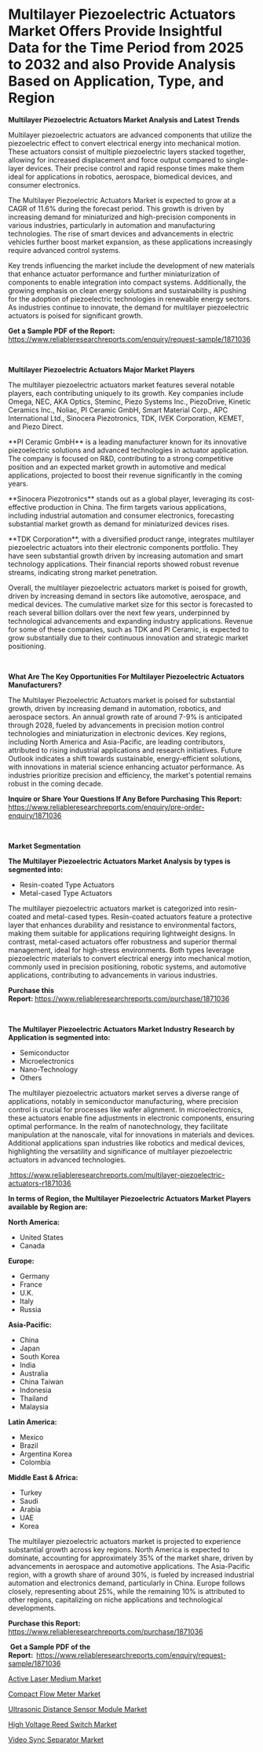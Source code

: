 <p><h1>Multilayer Piezoelectric Actuators Market Offers Provide Insightful Data for the Time Period from 2025 to 2032 and also Provide Analysis Based on Application, Type, and Region</h1></p><p><strong>Multilayer Piezoelectric Actuators Market Analysis and Latest Trends</strong></p>
<p><p>Multilayer piezoelectric actuators are advanced components that utilize the piezoelectric effect to convert electrical energy into mechanical motion. These actuators consist of multiple piezoelectric layers stacked together, allowing for increased displacement and force output compared to single-layer devices. Their precise control and rapid response times make them ideal for applications in robotics, aerospace, biomedical devices, and consumer electronics.</p><p>The Multilayer Piezoelectric Actuators Market is expected to grow at a CAGR of 11.6% during the forecast period. This growth is driven by increasing demand for miniaturized and high-precision components in various industries, particularly in automation and manufacturing technologies. The rise of smart devices and advancements in electric vehicles further boost market expansion, as these applications increasingly require advanced control systems.</p><p>Key trends influencing the market include the development of new materials that enhance actuator performance and further miniaturization of components to enable integration into compact systems. Additionally, the growing emphasis on clean energy solutions and sustainability is pushing for the adoption of piezoelectric technologies in renewable energy sectors. As industries continue to innovate, the demand for multilayer piezoelectric actuators is poised for significant growth.</p></p>
<p><strong>Get a Sample PDF of the Report:&nbsp;</strong> <a href="https://www.reliableresearchreports.com/enquiry/request-sample/1871036?utm_campaign=37&utm_medium=2&utm_source=Github&utm_content=ia&utm_term=11022025&utm_id=multilayer-piezoelectric-actuators">https://www.reliableresearchreports.com/enquiry/request-sample/1871036</a></p>
<p>&nbsp;</p>
<p><strong>Multilayer Piezoelectric Actuators Major Market Players</strong></p>
<p><p>The multilayer piezoelectric actuators market features several notable players, each contributing uniquely to its growth. Key companies include Omega, NEC, AKA Optics, Steminc, Piezo Systems Inc., PiezoDrive, Kinetic Ceramics Inc., Noliac, PI Ceramic GmbH, Smart Material Corp., APC International Ltd., Sinocera Piezotronics, TDK, IVEK Corporation, KEMET, and Piezo Direct.</p><p>**PI Ceramic GmbH** is a leading manufacturer known for its innovative piezoelectric solutions and advanced technologies in actuator application. The company is focused on R&D, contributing to a strong competitive position and an expected market growth in automotive and medical applications, projected to boost their revenue significantly in the coming years.</p><p>**Sinocera Piezotronics** stands out as a global player, leveraging its cost-effective production in China. The firm targets various applications, including industrial automation and consumer electronics, forecasting substantial market growth as demand for miniaturized devices rises.</p><p>**TDK Corporation**, with a diversified product range, integrates multilayer piezoelectric actuators into their electronic components portfolio. They have seen substantial growth driven by increasing automation and smart technology applications. Their financial reports showed robust revenue streams, indicating strong market penetration.</p><p>Overall, the multilayer piezoelectric actuators market is poised for growth, driven by increasing demand in sectors like automotive, aerospace, and medical devices. The cumulative market size for this sector is forecasted to reach several billion dollars over the next few years, underpinned by technological advancements and expanding industry applications. Revenue for some of these companies, such as TDK and PI Ceramic, is expected to grow substantially due to their continuous innovation and strategic market positioning.</p></p>
<p>&nbsp;</p>
<p><strong>What Are The Key Opportunities For Multilayer Piezoelectric Actuators Manufacturers?</strong></p>
<p><p>The Multilayer Piezoelectric Actuators market is poised for substantial growth, driven by increasing demand in automation, robotics, and aerospace sectors. An annual growth rate of around 7-9% is anticipated through 2028, fueled by advancements in precision motion control technologies and miniaturization in electronic devices. Key regions, including North America and Asia-Pacific, are leading contributors, attributed to rising industrial applications and research initiatives. Future Outlook indicates a shift towards sustainable, energy-efficient solutions, with innovations in material science enhancing actuator performance. As industries prioritize precision and efficiency, the market's potential remains robust in the coming decade.</p></p>
<p><strong>Inquire or Share Your Questions If Any Before Purchasing This Report:</strong> <a href="https://www.reliableresearchreports.com/enquiry/pre-order-enquiry/1871036?utm_campaign=37&utm_medium=2&utm_source=Github&utm_content=ia&utm_term=11022025&utm_id=multilayer-piezoelectric-actuators">https://www.reliableresearchreports.com/enquiry/pre-order-enquiry/1871036</a></p>
<p>&nbsp;</p>
<p><strong>Market Segmentation</strong></p>
<p><strong>The Multilayer Piezoelectric Actuators Market Analysis by types is segmented into:</strong></p>
<p><ul><li>Resin-coated Type Actuators</li><li>Metal-cased Type Actuators</li></ul></p>
<p><p>The multilayer piezoelectric actuators market is categorized into resin-coated and metal-cased types. Resin-coated actuators feature a protective layer that enhances durability and resistance to environmental factors, making them suitable for applications requiring lightweight designs. In contrast, metal-cased actuators offer robustness and superior thermal management, ideal for high-stress environments. Both types leverage piezoelectric materials to convert electrical energy into mechanical motion, commonly used in precision positioning, robotic systems, and automotive applications, contributing to advancements in various industries.</p></p>
<p><strong>Purchase this Report:&nbsp;</strong><a href="https://www.reliableresearchreports.com/purchase/1871036?utm_campaign=37&utm_medium=2&utm_source=Github&utm_content=ia&utm_term=11022025&utm_id=multilayer-piezoelectric-actuators">https://www.reliableresearchreports.com/purchase/1871036</a></p>
<p>&nbsp;</p>
<p><strong>The Multilayer Piezoelectric Actuators Market Industry Research by Application is segmented into:</strong></p>
<p><ul><li>Semiconductor</li><li>Microelectronics</li><li>Nano-Technology</li><li>Others</li></ul></p>
<p><p>The multilayer piezoelectric actuators market serves a diverse range of applications, notably in semiconductor manufacturing, where precision control is crucial for processes like wafer alignment. In microelectronics, these actuators enable fine adjustments in electronic components, ensuring optimal performance. In the realm of nanotechnology, they facilitate manipulation at the nanoscale, vital for innovations in materials and devices. Additional applications span industries like robotics and medical devices, highlighting the versatility and significance of multilayer piezoelectric actuators in advanced technologies.</p></p>
<p><a href="https://www.reliableresearchreports.com/multilayer-piezoelectric-actuators-r1871036?utm_campaign=37&utm_medium=2&utm_source=Github&utm_content=ia&utm_term=11022025&utm_id=multilayer-piezoelectric-actuators">&nbsp;https://www.reliableresearchreports.com/multilayer-piezoelectric-actuators-r1871036</a></p>
<p><strong>In terms of Region, the Multilayer Piezoelectric Actuators Market Players available by Region are:</strong></p>
<p>
    <p> <strong> North America: </strong>
        <ul>
            <li>United States</li>
            <li>Canada</li>
        </ul>
        </p> 
    <p> <strong> Europe: </strong>
        <ul>
            <li>Germany</li>
            <li>France</li>
            <li>U.K.</li>
            <li>Italy</li>
            <li>Russia</li>
        </ul>
        </p> 
    <p> <strong> Asia-Pacific: </strong>
        <ul>
            <li>China</li>
            <li>Japan</li>
            <li>South Korea</li>
            <li>India</li>
            <li>Australia</li>
            <li>China Taiwan</li>
            <li>Indonesia</li>
            <li>Thailand</li>
            <li>Malaysia</li>
        </ul>
        </p> 
    <p> <strong> Latin America: </strong>
        <ul>
            <li>Mexico</li>
            <li>Brazil</li>
            <li>Argentina Korea</li>
            <li>Colombia</li>
        </ul>
        </p> 
    <p> <strong> Middle East & Africa: </strong>
        <ul>
            <li>Turkey</li>
            <li>Saudi</li>
            <li>Arabia</li>
            <li>UAE</li>
            <li>Korea</li>
        </ul>
    </p>
    </p>
<p><p>The multilayer piezoelectric actuators market is projected to experience substantial growth across key regions. North America is expected to dominate, accounting for approximately 35% of the market share, driven by advancements in aerospace and automotive applications. The Asia-Pacific region, with a growth share of around 30%, is fueled by increased industrial automation and electronics demand, particularly in China. Europe follows closely, representing about 25%, while the remaining 10% is attributed to other regions, capitalizing on niche applications and technological developments.</p></p>
<p><strong>Purchase this Report: </strong><a href="https://www.reliableresearchreports.com/purchase/1871036?utm_campaign=37&utm_medium=2&utm_source=Github&utm_content=ia&utm_term=11022025&utm_id=multilayer-piezoelectric-actuators">https://www.reliableresearchreports.com/purchase/1871036</a></p>
<p>&nbsp;<strong>Get a Sample PDF of the Report:&nbsp;&nbsp;</strong><a href="https://www.reliableresearchreports.com/enquiry/request-sample/1871036?utm_campaign=37&utm_medium=2&utm_source=Github&utm_content=ia&utm_term=11022025&utm_id=multilayer-piezoelectric-actuators">https://www.reliableresearchreports.com/enquiry/request-sample/1871036</a></p>
<p><strong></strong></p>
<p><p><a href="https://github.com/binnazcassam/Market-Research-Report-List-1/blob/main/active-laser-medium-market.md?utm_campaign=37&utm_medium=2&utm_source=Github&utm_content=ia&utm_term=11022025&utm_id=multilayer-piezoelectric-actuators">Active Laser Medium Market</a></p><p><a href="https://github.com/genayziben/Market-Research-Report-List-1/blob/main/compact-flow-meter-market.md?utm_campaign=37&utm_medium=2&utm_source=Github&utm_content=ia&utm_term=11022025&utm_id=multilayer-piezoelectric-actuators">Compact Flow Meter Market</a></p><p><a href="https://github.com/meuskocov/Market-Research-Report-List-1/blob/main/ultrasonic-distance-sensor-module-market.md?utm_campaign=37&utm_medium=2&utm_source=Github&utm_content=ia&utm_term=11022025&utm_id=multilayer-piezoelectric-actuators">Ultrasonic Distance Sensor Module Market</a></p><p><a href="https://github.com/beroxiluwaya/Market-Research-Report-List-1/blob/main/high-voltage-reed-switch-market.md?utm_campaign=37&utm_medium=2&utm_source=Github&utm_content=ia&utm_term=11022025&utm_id=multilayer-piezoelectric-actuators">High Voltage Reed Switch Market</a></p><p><a href="https://github.com/elitasvimal/Market-Research-Report-List-1/blob/main/video-sync-separator-market.md?utm_campaign=37&utm_medium=2&utm_source=Github&utm_content=ia&utm_term=11022025&utm_id=multilayer-piezoelectric-actuators">Video Sync Separator Market</a></p></p>
